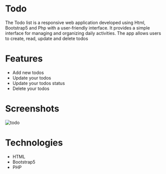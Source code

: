 # Todo
The Todo list is a responsive web application developed using Html, Bootstrap5 and Php with a user-friendly interface. It provides a simple interface for managing and organizing daily activities. The app allows users to create, read, update and delete todos

# Features
<ul>
  <li>Add new todos</li>
  <li>Update your todos</li>
  <li>Update your todos status</li>
  <li>Delete your todos</li>
</ul>

# Screenshots
![todo](https://github.com/Meenachie/todo/assets/140750116/4a45199f-0098-4a7d-8e14-d2d00219c3d3)

# Technologies 
<ul>
  <li>HTML</li>
  <li>Bootstrap5</li>
  <li>PHP</li>
</ul>

